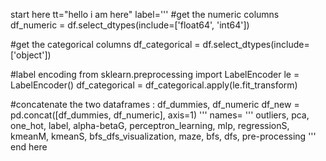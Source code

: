 start here
tt="hello i am here"
label='''
  #get the numeric columns
  df_numeric = df.select_dtypes(include=['float64', 'int64'])

  #get the categorical columns
  df_categorical = df.select_dtypes(include=['object'])

  #label encoding
  from sklearn.preprocessing import LabelEncoder
  le = LabelEncoder()
  df_categorical = df_categorical.apply(le.fit_transform)

  #concatenate the two dataframes : df_dummies, df_numeric
  df_new = pd.concat([df_dummies, df_numeric], axis=1)
 '''
names= '''
 outliers,
 pca,
 one_hot,
 label,
 alpha-betaG,
 perceptron_learning,
 mlp,
 regressionS,
 kmeanM,
 kmeanS,
 bfs_dfs_visualization,
 maze,
 bfs,
 dfs,
 pre-processing
 ''' 
end here
